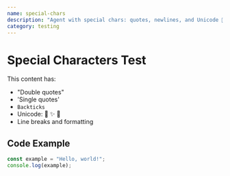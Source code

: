 ```yaml
---
name: special-chars
description: "Agent with special chars: quotes, newlines, and Unicode 🚀"
category: testing
---
```


# Special Characters Test

This content has:
- "Double quotes"
- 'Single quotes'
- `Backticks`
- Unicode: 🚀 ✨ 🎯
- Line breaks and formatting

## Code Example

```javascript
const example = "Hello, world!";
console.log(example);
```
